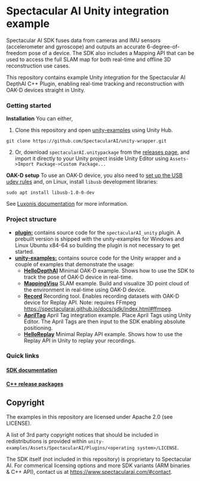 # Spectacular AI Unity integration example

Spectacular AI SDK fuses data from cameras and IMU sensors (accelerometer and gyroscope) and outputs an accurate 6-degree-of-freedom pose of a device. The SDK also includes a Mapping API that can be used to access the full SLAM map for both real-time and offline 3D reconstruction use cases.

This repository contains example Unity integration for the Spectacular AI DepthAI C++ Plugin, enabling real-time tracking and reconstruction with OAK-D devices straight in Unity.

### Getting started

**Installation** You can either,
1. Clone this repository and open [unity-examples](https://github.com/SpectacularAI/unity-wrapper/tree/main/unity-examples) using Unity Hub.
```
git clone https://github.com/SpectacularAI/unity-wrapper.git
```

2. Or, download `spectacularAI.unitypackage` from the [releases page](https://github.com/SpectacularAI/unity-wrapper/releases), and import it directly to your Unity project inside Unity Editor using `Assets->Import Package->Custom Package...`

**OAK-D setup** To use an OAK-D device, you also need to
[set up the USB udev rules](https://docs.luxonis.com/hardware/platform/deploy/usb-deployment-guide/#USB%20deployment%20guide-Initial%20Connection-Debugging-Linux%20udev%20rules)
and, on Linux, install `libusb` development libraries:

    sudo apt install libusb-1.0-0-dev

See [Luxonis documentation](https://docs.luxonis.com/hardware/platform/deploy/usb-deployment-guide) for more information.

### Project structure

 * **[plugin:](https://github.com/SpectacularAI/unity-wrapper/tree/main/plugin)** contains source code for the `spectacularAI_unity` plugin. A prebuilt version is shipped with the unity-examples for Windows and Linux Ubuntu x84-64 so building the plugin is not necessary to get started.
 * **[unity-examples:](https://github.com/SpectacularAI/unity-wrapper/tree/main/unity-examples)** contains source code for the Unity wrapper and a couple of examples that demonstrate the usage:
    * **[HelloDepthAI](https://github.com/SpectacularAI/unity-wrapper/tree/main/unity-examples/Assets/SpectacularAI/Examples/HelloDepthAI)** Minimal OAK-D example. Shows how to use the SDK to track the pose of OAK-D device in real-time.
    * **[MappingVisu](https://github.com/SpectacularAI/unity-wrapper/tree/main/unity-examples/Assets/SpectacularAI/Examples/MappingVisu)** SLAM example. Build and visualize 3D point cloud of the environment in real-time using OAK-D device.
    * **[Record](https://github.com/SpectacularAI/unity-wrapper/tree/main/unity-examples/Assets/SpectacularAI/Examples/Record)** Recording tool. Enables recording datasets with OAK-D device for Replay API. Note: requires FFmpeg https://spectacularai.github.io/docs/sdk/index.html#ffmpeg.
    * **[AprilTag](https://github.com/SpectacularAI/unity-wrapper/tree/main/unity-examples/Assets/SpectacularAI/Examples/AprilTag)** April Tag integration example. Place April Tags using Unity Editor. The April Tags are then input to the SDK enabling absolute positioning.
    * **[HelloReplay](https://github.com/SpectacularAI/unity-wrapper/tree/main/unity-examples/Assets/SpectacularAI/Examples/HelloReplay)** Minimal Replay API example. Shows how to use the Replay API in Unity to replay your recordings.

### Quick links

#### [SDK documentation](https://spectacularai.github.io/docs/sdk/)
#### [C++ release packages](https://github.com/SpectacularAI/sdk/releases)

## Copyright

The examples in this repository are licensed under Apache 2.0 (see LICENSE).

A list of 3rd party copyright notices that should be included in
redistributions is provided within `unity-examples/Assets/SpectacularAI/Plugins/<operating system>/LICENSE`.

The SDK itself (not included in this repository) is proprietary to Spectacular AI.
For commerical licensing options and more SDK variants (ARM binaries & C++ API),
contact us at https://www.spectacularai.com/#contact.
